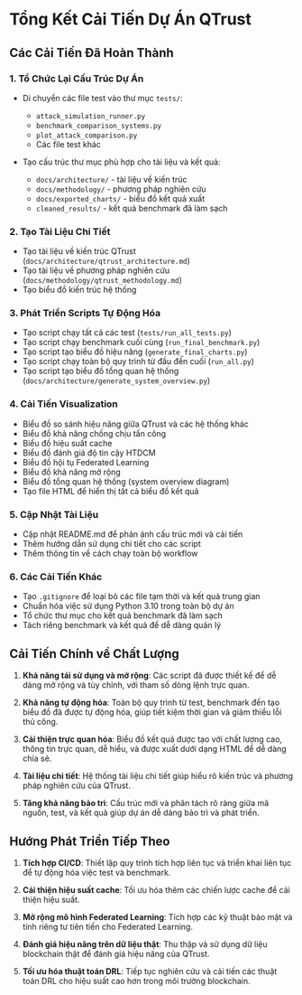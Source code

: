 # Tổng Kết Cải Tiến Dự Án QTrust

## Các Cải Tiến Đã Hoàn Thành

### 1. Tổ Chức Lại Cấu Trúc Dự Án

- Di chuyển các file test vào thư mục `tests/`:
  - `attack_simulation_runner.py`
  - `benchmark_comparison_systems.py`
  - `plot_attack_comparison.py`
  - Các file test khác

- Tạo cấu trúc thư mục phù hợp cho tài liệu và kết quả:
  - `docs/architecture/` - tài liệu về kiến trúc
  - `docs/methodology/` - phương pháp nghiên cứu
  - `docs/exported_charts/` - biểu đồ kết quả xuất
  - `cleaned_results/` - kết quả benchmark đã làm sạch

### 2. Tạo Tài Liệu Chi Tiết

- Tạo tài liệu về kiến trúc QTrust (`docs/architecture/qtrust_architecture.md`)
- Tạo tài liệu về phương pháp nghiên cứu (`docs/methodology/qtrust_methodology.md`)
- Tạo biểu đồ kiến trúc hệ thống

### 3. Phát Triển Scripts Tự Động Hóa

- Tạo script chạy tất cả các test (`tests/run_all_tests.py`)
- Tạo script chạy benchmark cuối cùng (`run_final_benchmark.py`)
- Tạo script tạo biểu đồ hiệu năng (`generate_final_charts.py`)
- Tạo script chạy toàn bộ quy trình từ đầu đến cuối (`run_all.py`)
- Tạo script tạo biểu đồ tổng quan hệ thống (`docs/architecture/generate_system_overview.py`)

### 4. Cải Tiến Visualization

- Biểu đồ so sánh hiệu năng giữa QTrust và các hệ thống khác
- Biểu đồ khả năng chống chịu tấn công
- Biểu đồ hiệu suất cache
- Biểu đồ đánh giá độ tin cậy HTDCM
- Biểu đồ hội tụ Federated Learning
- Biểu đồ khả năng mở rộng
- Biểu đồ tổng quan hệ thống (system overview diagram)
- Tạo file HTML để hiển thị tất cả biểu đồ kết quả

### 5. Cập Nhật Tài Liệu

- Cập nhật README.md để phản ánh cấu trúc mới và cải tiến
- Thêm hướng dẫn sử dụng chi tiết cho các script
- Thêm thông tin về cách chạy toàn bộ workflow

### 6. Các Cải Tiến Khác

- Tạo `.gitignore` để loại bỏ các file tạm thời và kết quả trung gian
- Chuẩn hóa việc sử dụng Python 3.10 trong toàn bộ dự án
- Tổ chức thư mục cho kết quả benchmark đã làm sạch
- Tách riêng benchmark và kết quả để dễ dàng quản lý

## Cải Tiến Chính về Chất Lượng

1. **Khả năng tái sử dụng và mở rộng**: Các script đã được thiết kế để dễ dàng mở rộng và tùy chỉnh, với tham số dòng lệnh trực quan.

2. **Khả năng tự động hóa**: Toàn bộ quy trình từ test, benchmark đến tạo biểu đồ đã được tự động hóa, giúp tiết kiệm thời gian và giảm thiểu lỗi thủ công.

3. **Cải thiện trực quan hóa**: Biểu đồ kết quả được tạo với chất lượng cao, thông tin trực quan, dễ hiểu, và được xuất dưới dạng HTML để dễ dàng chia sẻ.

4. **Tài liệu chi tiết**: Hệ thống tài liệu chi tiết giúp hiểu rõ kiến trúc và phương pháp nghiên cứu của QTrust.

5. **Tăng khả năng bảo trì**: Cấu trúc mới và phân tách rõ ràng giữa mã nguồn, test, và kết quả giúp dự án dễ dàng bảo trì và phát triển.

## Hướng Phát Triển Tiếp Theo

1. **Tích hợp CI/CD**: Thiết lập quy trình tích hợp liên tục và triển khai liên tục để tự động hóa việc test và benchmark.

2. **Cải thiện hiệu suất cache**: Tối ưu hóa thêm các chiến lược cache để cải thiện hiệu suất.

3. **Mở rộng mô hình Federated Learning**: Tích hợp các kỹ thuật bảo mật và tính riêng tư tiên tiến cho Federated Learning.

4. **Đánh giá hiệu năng trên dữ liệu thật**: Thu thập và sử dụng dữ liệu blockchain thật để đánh giá hiệu năng của QTrust.

5. **Tối ưu hóa thuật toán DRL**: Tiếp tục nghiên cứu và cải tiến các thuật toán DRL cho hiệu suất cao hơn trong môi trường blockchain. 